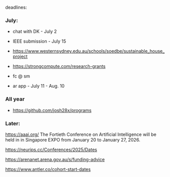 deadlines:

### July:

- chat with DK - July 2

  
- IEEE submission - July 15

- https://www.westernsydney.edu.au/schools/soedbe/sustainable_house_project 

- https://strongcompute.com/research-grants 

- fc @ sm

- ar app - July 11 - Aug. 10


### All year

- https://github.com/josh28x/programs



### Later: 

https://aaai.org/ The Fortieth Conference on Artificial Intelligence will be held in in Singapore EXPO from January 20 to January 27, 2026.


https://neurips.cc/Conferences/2025/Dates



https://arenanet.arena.gov.au/s/funding-advice


https://www.antler.co/cohort-start-dates




